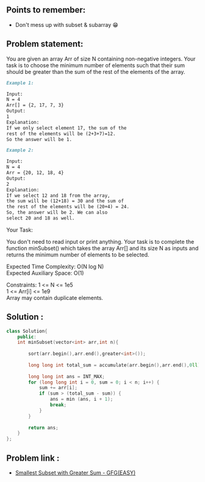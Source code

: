 ## Points to remember:
- Don't mess up with subset & subarray 😁

## Problem statement:
You are given an array Arr of size N containing non-negative integers. Your task is to choose the minimum number of elements such that their sum should be greater than the sum of the rest of the elements of the array.
```markdown
Example 1:

Input:
N = 4 
Arr[] = {2, 17, 7, 3}
Output:
1
Explanation:
If we only select element 17, the sum of the
rest of the elements will be (2+3+7)=12.
So the answer will be 1.
```

```markdown
Example 2:

Input:
N = 4
Arr = {20, 12, 18, 4}
Output:
2
Explanation:
If we select 12 and 18 from the array,
the sum will be (12+18) = 30 and the sum of
the rest of the elements will be (20+4) = 24.
So, the answer will be 2. We can also
select 20 and 18 as well.
```

Your Task:

You don't need to read input or print anything. Your task is to complete the function minSubset() which takes the array Arr[] and its size N as inputs and returns the minimum number of elements to be selected.

 

Expected Time Complexity: O(N log N)</br>
Expected Auxiliary Space: O(1)

 

Constraints:
1 <= N <= 1e5</br>
1 <= Arr[i] <= 1e9</br>
Array may contain duplicate elements. 



## Solution :
```c++
class Solution{
    public:
    int minSubset(vector<int> arr,int n){
        
        sort(arr.begin(),arr.end(),greater<int>());
        
        long long int total_sum = accumulate(arr.begin(),arr.end(),0ll);
        
        long long int ans = INT_MAX;
        for (long long int i = 0, sum = 0; i < n; i++) {
            sum += arr[i];
            if (sum > (total_sum - sum)) {
                ans = min (ans, i + 1);
                break;
            }
        }
        
        return ans;
    }
};
```


## Problem link :
- [Smallest Subset with Greater Sum - GFG(EASY)](https://practice.geeksforgeeks.org/problems/smallest-subset-with-greater-sum/1?utm_source=geeksforgeeks&utm_medium=ml_article_practice_tab&utm_campaign=article_practice_tab)
